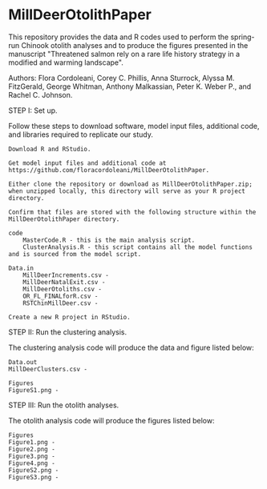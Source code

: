 # MillDeerOtolithPaper

This repository provides the data and R codes used to perform the spring-run Chinook otolith analyses and to produce the figures presented in the manuscript "Threatened salmon rely on a rare life history strategy in a modified and warming landscape".

Authors: Flora Cordoleani, Corey C. Phillis, Anna Sturrock, Alyssa M. FitzGerald, George Whitman, Anthony Malkassian, Peter K. Weber P., and Rachel C. Johnson.

STEP I: Set up.

Follow these steps to download software, model input files, additional code, and libraries required to replicate our study.

    Download R and RStudio.

    Get model input files and additional code at https://github.com/floracordoleani/MillDeerOtolithPaper.

    Either clone the repository or download as MillDeerOtolithPaper.zip; when unzipped locally, this directory will serve as your R project directory.

    Confirm that files are stored with the following structure within the MillDeerOtolithPaper directory.

    code
        MasterCode.R - this is the main analysis script.
        ClusterAnalysis.R - this script contains all the model functions and is sourced from the model script.

    Data.in
        MillDeerIncrements.csv - 
        MillDeerNatalExit.csv - 
        MillDeerOtoliths.csv -
        OR_FL_FINALforR.csv -
        RSTChinMillDeer.csv - 

    Create a new R project in RStudio.

STEP II: Run the clustering analysis.

The clustering analysis code will produce the data and figure listed below:

    Data.out
    MillDeerClusters.csv - 

    Figures
    FigureS1.png - 
    
STEP III: Run the otolith analyses.

The otolith analysis code will produce the figures listed below:

    Figures
    Figure1.png - 
    Figure2.png - 
    Figure3.png - 
    Figure4.png - 
    FigureS2.png - 
    FigureS3.png - 

